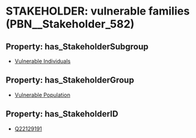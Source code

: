 # STAKEHOLDER: __vulnerable families__ (PBN__Stakeholder_582)

## Property: has_StakeholderSubgroup

* [Vulnerable Individuals](PBN__StakeholderSubgroup_82)

## Property: has_StakeholderGroup

* [Vulnerable Population](PBN__StakeholderGroup_6)

## Property: has_StakeholderID

* [Q22129191](Q22129191)


